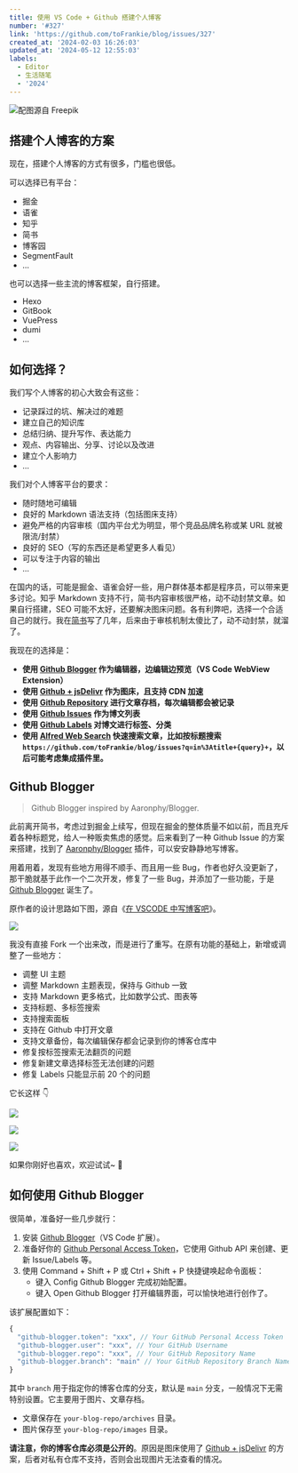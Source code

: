 ```yaml
---
title: 使用 VS Code + Github 搭建个人博客
number: '#327'
link: 'https://github.com/toFrankie/blog/issues/327'
created_at: '2024-02-03 16:26:03'
updated_at: '2024-05-12 12:55:03'
labels:
  - Editor
  - 生活随笔
  - '2024'
---
```


![配图源自 Freepik](https://cdn.jsdelivr.net/gh/toFrankie/blog@main/images/2024/2/1706956091868.jpg)

## 搭建个人博客的方案

现在，搭建个人博客的方式有很多，门槛也很低。

可以选择已有平台：

- 掘金
- 语雀
- 知乎
- 简书
- 博客园
- SegmentFault
- ...

也可以选择一些主流的博客框架，自行搭建。

- Hexo
- GitBook
- VuePress
- dumi
- ...

## 如何选择？

我们写个人博客的初心大致会有这些：

- 记录踩过的坑、解决过的难题
- 建立自己的知识库
- 总结归纳、提升写作、表达能力
- 观点、内容输出、分享、讨论以及改进
- 建立个人影响力
- ...

我们对个人博客平台的要求：

- 随时随地可编辑
- 良好的 Markdown 语法支持（包括图床支持）
- 避免严格的内容审核（国内平台尤为明显，带个竞品品牌名称或某 URL 就被限流/封禁）
- 良好的 SEO（写的东西还是希望更多人看见）
- 可以专注于内容的输出
- ...

在国内的话，可能是掘金、语雀会好一些，用户群体基本都是程序员，可以带来更多讨论。知乎 Markdown 支持不行，简书内容审核很严格，动不动封禁文章。如果自行搭建，SEO 可能不太好，还要解决图床问题。各有利弊吧，选择一个合适自己的就行。我在[简书](https://www.jianshu.com/u/f4dac74bd955)写了几年，后来由于审核机制太傻比了，动不动封禁，就溜了。

我现在的选择是：

- **使用 [Github Blogger](https://marketplace.visualstudio.com/items?itemName=Frankie.github-blogger) 作为编辑器，边编辑边预览（VS Code WebView Extension）**
- **使用 [Github + jsDelivr](https://www.jsdelivr.com/?docs=gh) 作为图床，且支持 CDN 加速**
- **使用 [Github Repository](https://github.com/toFrankie/blog) 进行文章存档，每次编辑都会被记录**
- **使用 [Github Issues](https://github.com/toFrankie/blog/issues) 作为博文列表**
- **使用 [Github Labels](https://github.com/toFrankie/blog/labels) 对博文进行标签、分类**
- **使用 [Alfred Web Search](https://www.alfredapp.com/help/features/web-search/) 快速搜索文章，比如按标题搜索 `https://github.com/toFrankie/blog/issues?q=in%3Atitle+{query}+`，以后可能考虑集成插件里。**

## Github Blogger

> Github Blogger inspired by Aaronphy/Blogger.

此前离开简书，考虑过到掘金上续写，但现在掘金的整体质量不如以前，而且充斥着各种标题党，给人一种贩卖焦虑的感觉。后来看到了一种 Github Issue 的方案来搭建，找到了 [Aaronphy/Blogger](https://github.com/Aaronphy/Blogger) 插件，可以安安静静地写博客。

用着用着，发现有些地方用得不顺手、而且用一些 Bug，作者也好久没更新了，那干脆就基于此作一个二次开发，修复了一些 Bug，并添加了一些功能，于是 [Github Blogger](https://github.com/toFrankie/github-blogger) 诞生了。

原作者的设计思路如下图，源自《[在 VSCODE 中写博客吧](https://zhuanlan.zhihu.com/p/358347337)》。

![](https://cdn.jsdelivr.net/gh/toFrankie/blog@main/images/2024/2/1706953309265.png)

我没有直接 Fork 一个出来改，而是进行了重写。在原有功能的基础上，新增或调整了一些地方：

- 调整 UI 主题
- 调整 Markdown 主题表现，保持与 Github 一致
- 支持 Markdown 更多格式，比如数学公式、图表等
- 支持标题、多标签搜索
- 支持搜索面板
- 支持在 Github 中打开文章
- 支持文章备份，每次编辑保存都会记录到你的博客仓库中
- 修复按标签搜索无法翻页的问题
- 修复新建文章选择标签无法创建的问题
- 修复 Labels 只能显示前 20 个的问题

它长这样 👇

![](https://cdn.jsdelivr.net/gh/toFrankie/blog@main/images/2024/2/1706954692789.png)

![](https://cdn.jsdelivr.net/gh/toFrankie/blog@main/images/2024/2/1706954716063.png)

![](https://cdn.jsdelivr.net/gh/toFrankie/blog@main/images/2024/2/1706954736043.png)

如果你刚好也喜欢，欢迎试试~ 👋

## 如何使用 Github Blogger

很简单，准备好一些几步就行：

1. 安装 [Github Blogger](https://marketplace.visualstudio.com/items?itemName=Frankie.github-blogger)（VS Code 扩展）。
2. 准备好你的 [Github Personal Access Token](https://docs.github.com/zh/authentication/keeping-your-account-and-data-secure/managing-your-personal-access-tokens)，它使用 Github API 来创建、更新 Issue/Labels 等。
3. 使用 Command + Shift + P 或 Ctrl + Shift + P 快捷键唤起命令面板：
    - 键入 Config Github Blogger 完成初始配置。
    - 键入 Open Github Blogger 打开编辑界面，可以愉快地进行创作了。

该扩展配置如下：

```js
{
  "github-blogger.token": "xxx", // Your GitHub Personal Access Token
  "github-blogger.user": "xxx", // Your GitHub Username
  "github-blogger.repo": "xxx", // Your GitHub Repository Name
  "github-blogger.branch": "main" // Your GitHub Repository Branch Name
}
```

其中 `branch` 用于指定你的博客仓库的分支，默认是 `main` 分支，一般情况下无需特别设置。它主要用于图片、文章存档。

- 文章保存在 `your-blog-repo/archives` 目录。
- 图片保存至 `your-blog-repo/images` 目录。

**请注意，你的博客仓库必须是公开的**。原因是图床使用了 [Github + jsDelivr](https://www.jsdelivr.com/?docs=gh) 的方案，后者对私有仓库不支持，否则会出现图片无法查看的情况。

<!--

## 写一个 VS Code WebView Extension 需要注意什么？

1. 使用 Yo Code 生成模板（[详见](https://github.com/Microsoft/vscode-generator-code)）。
2. 本地调试，主要配置 `launch.json` 和 `tasks.json` 以便本地开发/调试插件。
    - [Launch configurations](https://code.visualstudio.com/docs/editor/debugging#_launch-configurations)
    - [Integrate with External Tools via Tasks](https://code.visualstudio.com/docs/editor/tasks#vscode)

3. 开发
    - 打包选型
    - 热更新

4. 打包
5. 发布

未完待续...

-->
